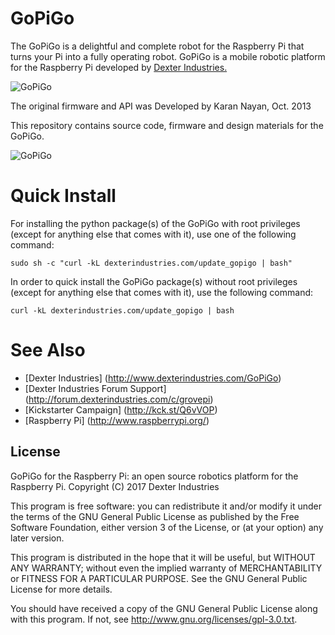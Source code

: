 # GoPiGo

The GoPiGo is a delightful and complete robot for the Raspberry Pi that turns your Pi into a fully operating robot.  GoPiGo is a mobile robotic platform for the Raspberry Pi developed by [Dexter Industries.](http://www.dexterindustries.com/GoPiGo)  

![ GoPiGo ](https://raw.githubusercontent.com/DexterInd/GoPiGo/master/GoPiGo_Chassis-300.jpg)

The original firmware and API was Developed by Karan Nayan, Oct. 2013

This repository contains source code, firmware and design materials for the GoPiGo.

![ GoPiGo ](https://raw.githubusercontent.com/DexterInd/GoPiGo/master/GoPiGo_Front_Facing_Camera300.jpg)

# Quick Install

For installing the python package(s) of the GoPiGo with root privileges (except for anything else that comes with it), use one of the following command:
```
sudo sh -c "curl -kL dexterindustries.com/update_gopigo | bash"
```

In order to quick install the GoPiGo package(s) without root privileges (except for anything else that comes with it), use the following command:
```
curl -kL dexterindustries.com/update_gopigo | bash
```

# See Also

- [Dexter Industries] (http://www.dexterindustries.com/GoPiGo)
- [Dexter Industries Forum Support] (http://forum.dexterindustries.com/c/grovepi)
- [Kickstarter Campaign] (http://kck.st/Q6vVOP)
- [Raspberry Pi] (http://www.raspberrypi.org/)

## License
GoPiGo for the Raspberry Pi: an open source robotics platform for the Raspberry Pi.
Copyright (C) 2017  Dexter Industries

This program is free software: you can redistribute it and/or modify
it under the terms of the GNU General Public License as published by
the Free Software Foundation, either version 3 of the License, or
(at your option) any later version.

This program is distributed in the hope that it will be useful,
but WITHOUT ANY WARRANTY; without even the implied warranty of
MERCHANTABILITY or FITNESS FOR A PARTICULAR PURPOSE.  See the
GNU General Public License for more details.

You should have received a copy of the GNU General Public License
along with this program.  If not, see <http://www.gnu.org/licenses/gpl-3.0.txt>.
